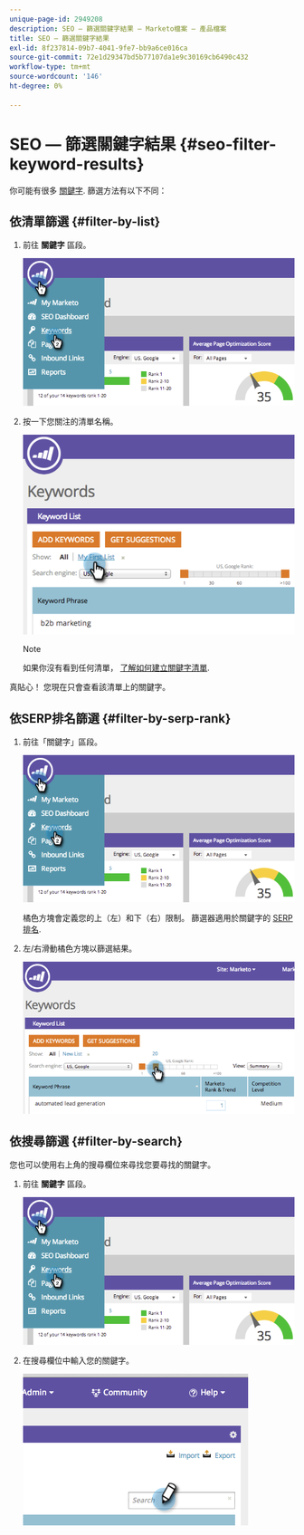 ```yaml
---
unique-page-id: 2949208
description: SEO — 篩選關鍵字結果 — Marketo檔案 — 產品檔案
title: SEO — 篩選關鍵字結果
exl-id: 8f237814-09b7-4041-9fe7-bb9a6ce016ca
source-git-commit: 72e1d29347bd5b77107da1e9c30169cb6490c432
workflow-type: tm+mt
source-wordcount: '146'
ht-degree: 0%

---
```


# SEO — 篩選關鍵字結果 {#seo-filter-keyword-results}

你可能有很多 [關鍵字](/help/marketo/product-docs/additional-apps/seo/keywords/seo-understanding-keywords.md). 篩選方法有以下不同：

## 依清單篩選 {#filter-by-list}

1. 前往 **關鍵字** 區段。

   ![](assets/image2014-9-18-11-3a55-3a8.png)

1. 按一下您關注的清單名稱。

   ![](assets/image2014-9-18-11-3a55-3a32.png)

   >[!NOTE]
   >
   >如果你沒有看到任何清單， [了解如何建立關鍵字清單](/help/marketo/product-docs/additional-apps/seo/understanding-seo/seo-managing-lists.md).

真貼心！ 您現在只會查看該清單上的關鍵字。

## 依SERP排名篩選 {#filter-by-serp-rank}

1. 前往「關鍵字」區段。

   ![](assets/image2014-9-18-12-3a0-3a10.png)

   橘色方塊會定義您的上（左）和下（右）限制。 篩選器適用於關鍵字的 [SERP排名](/help/marketo/product-docs/additional-apps/seo/understanding-seo/understanding-search-engine-optimization.md).

1. 左/右滑動橘色方塊以篩選結果。

   ![](assets/image2014-9-18-12-3a0-3a15.png)

## 依搜尋篩選 {#filter-by-search}

您也可以使用右上角的搜尋欄位來尋找您要尋找的關鍵字。

1. 前往 **關鍵字** 區段。

   ![](assets/image2014-9-18-12-3a0-3a50.png)

1. 在搜尋欄位中輸入您的關鍵字。

   ![](assets/image2014-9-18-12-3a1-3a7.png)

